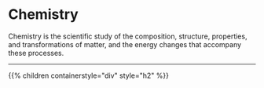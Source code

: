 # Chemistry

Chemistry is the scientific study of the composition, structure, properties, and transformations of matter, and the energy changes that accompany these processes.

---

{{% children containerstyle="div" style="h2" %}}
